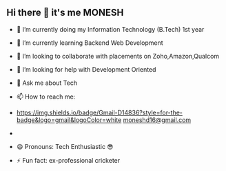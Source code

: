 ## Hi there 👋  it's me MONESH

- 🔭 I’m currently doing my Information Technology (B.Tech) 1st year
- 🌱 I’m currently learning Backend Web Development
- 👯 I’m looking to collaborate with placements on Zoho,Amazon,Qualcom
- 🤔 I’m looking for help with Development Oriented
- 💬 Ask me about Tech
- 📫 How to reach me:
-  https://img.shields.io/badge/Gmail-D14836?style=for-the-badge&logo=gmail&logoColor=white
 moneshd16@gmail.com 
-  

- 😄 Pronouns: Tech Enthusiastic 😎
- ⚡ Fun fact: ex-professional cricketer 
